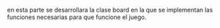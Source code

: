 en esta parte se desarrollara la clase board en la que se implementan las funciones necesarias para que funcione el juego.